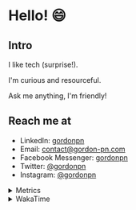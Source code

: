 # Hello! 😄

## Intro

I like tech (surprise!).

I'm curious and resourceful.

Ask me anything, I'm friendly!

## Reach me at

- LinkedIn: [gordonpn](https://www.linkedin.com/in/gordonpn/)
- Email: [contact@gordon-pn.com](mailto:contact@gordon-pn.com)
- Facebook Messenger: [gordonpn](https://www.messenger.com/t/Gordonpn)
- Twitter: [@gordonpn](https://twitter.com/Gordonpn)
- Instagram: [@gordonpn](https://www.instagram.com/gordonpn/)

<details>
  <summary>Metrics</summary>

  <img align="center" src="https://github.com/gordonpn/gordonpn/blob/master/github-metrics.svg" alt="GitHub Metrics">

</details>

<details>
  <summary>WakaTime</summary>

  <!--START_SECTION:waka-->

```text
Java                       17 hrs 53 mins  ████████████████████████░   95.77 %
YAML                       29 mins         ▓░░░░░░░░░░░░░░░░░░░░░░░░   02.60 %
XML                        12 mins         ▒░░░░░░░░░░░░░░░░░░░░░░░░   01.10 %
Markdown                   1 min           ░░░░░░░░░░░░░░░░░░░░░░░░░   00.17 %
HTML                       1 min           ░░░░░░░░░░░░░░░░░░░░░░░░░   00.17 %
Other                      1 min           ░░░░░░░░░░░░░░░░░░░░░░░░░   00.09 %
```

<!--END_SECTION:waka-->
</details>
